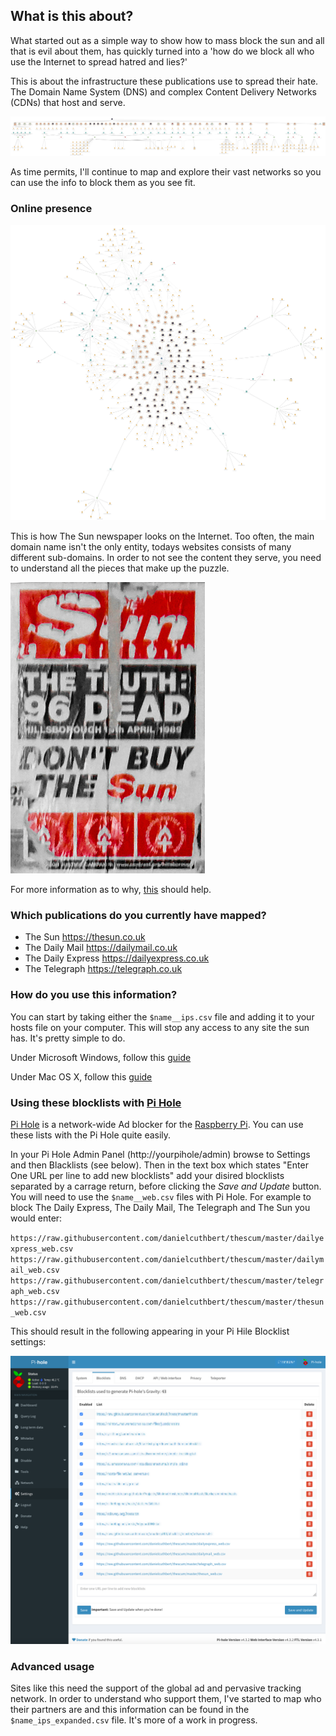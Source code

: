 ## What is this about?

What started out as a simple way to show how to mass block the sun and all that is evil about them, has quickly turned into a 'how do we block all who use the Internet to spread hatred and lies?'

This is about the infrastructure these publications use to spread their hate. The Domain Name System (DNS) and complex Content Delivery Networks (CDNs) that host and serve. 

![dailymail](img/dailymail.png)

As time permits, I'll continue to map and explore their vast networks so you can use the info to block them as you see fit. 

### Online presence

![thesun](img/thesun-web.jpg)

This is how The Sun newspaper looks on the Internet. Too often, the main domain name isn't the only entity, todays websites consists of many different sub-domains. In order to not see the content they serve, you need to understand all the pieces that make up the puzzle. 

![The_Sun_Liverpool](img/The_Sun_Liverpool.jpg)

For more information as to why, [this](https://www.vice.com/en_uk/article/gyzmzb/boycott-the-sun-ban-merseyside-uk) should help.

### Which publications do you currently have mapped?

- The Sun https://thesun.co.uk
- The Daily Mail https://dailymail.co.uk
- The Daily Express https://dailyexpress.co.uk
- The Telegraph https://telegraph.co.uk

### How do you use this information?

You can start by taking either the `$name__ips.csv` file and adding it to your hosts file on your computer. This will stop any access to any site the sun has. It's pretty simple to do. 

Under Microsoft Windows, follow this [guide](https://gist.github.com/zenorocha/18b10a14b2deb214dc4ce43a2d2e2992)

Under Mac OS X, follow this [guide](https://www.hostinger.co.uk/tutorials/how-to-edit-hosts-file-macos) 

### Using these blocklists with [Pi Hole](https://pi-hole.net/)

[Pi Hole](https://pi-hole.net/) is a network-wide Ad blocker for the [Raspberry Pi](https://www.raspberrypi.org/). You can use these lists with the Pi Hole quite easily.

In your Pi Hole Admin Panel (http://yourpihole/admin) browse to Settings and then Blacklists (see below). Then in the text box which states "Enter One URL per line to add new blocklists" add your disired blocklists separated by a carrage return, before clicking the _Save and Update_ button. You will need to use the `$name__web.csv` files with Pi Hole. For example to block The Daily Express, The Daily Mail, The Telegraph and The Sun you would enter:

`https://raw.githubusercontent.com/danielcuthbert/thescum/master/dailyexpress_web.csv`
`https://raw.githubusercontent.com/danielcuthbert/thescum/master/dailymail_web.csv`
`https://raw.githubusercontent.com/danielcuthbert/thescum/master/telegraph_web.csv`
`https://raw.githubusercontent.com/danielcuthbert/thescum/master/thesun_web.csv`

This should result in the following appearing in your Pi Hile Blocklist settings:

![Pi Hole Settings](img/pihole-bl-settings-blr.png)

### Advanced usage

Sites like this need the support of the global ad and pervasive tracking network. In order to understand who support them, I've started to map who their partners are and this information can be found in the `$name_ips_expanded.csv` file. It's more of a work in progress. 
